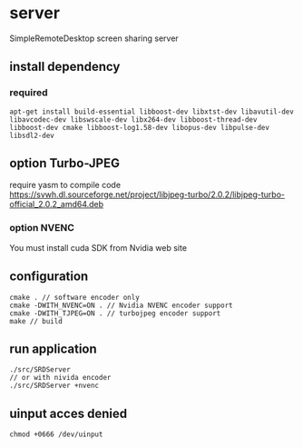 # server
SimpleRemoteDesktop screen sharing server


## install dependency

### required

```
apt-get install build-essential libboost-dev libxtst-dev libavutil-dev libavcodec-dev libswscale-dev libx264-dev libboost-thread-dev libboost-dev cmake libboost-log1.58-dev libopus-dev libpulse-dev libsdl2-dev 
```
## option Turbo-JPEG

require yasm to compile code
https://svwh.dl.sourceforge.net/project/libjpeg-turbo/2.0.2/libjpeg-turbo-official_2.0.2_amd64.deb
### option NVENC

You must install cuda SDK from Nvidia web site

## configuration

```
cmake . // software encoder only
cmake -DWITH_NVENC=ON . // Nvidia NVENC encoder support 
cmake -DWITH_TJPEG=ON . // turbojpeg encoder support
make // build
```

## run application

```
./src/SRDServer 
// or with nivida encoder
./src/SRDServer +nvenc
```

## uinput acces denied

```
chmod +0666 /dev/uinput
```
